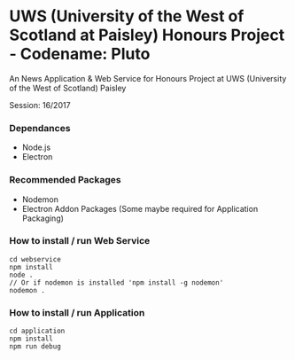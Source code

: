 # UWS (University of the West of Scotland at Paisley) Honours Project - Codename: Pluto
An News Application &amp; Web Service for Honours Project at UWS (University of the West of Scotland) Paisley

Session: 16/2017

### Dependances

* Node.js
* Electron

### Recommended Packages

* Nodemon
* Electron Addon Packages (Some maybe required for Application Packaging)

### How to install  / run Web Service

```
cd webservice
npm install
node .
// Or if nodemon is installed 'npm install -g nodemon'
nodemon .
```

### How to install / run Application

```
cd application
npm install
npm run debug
```
